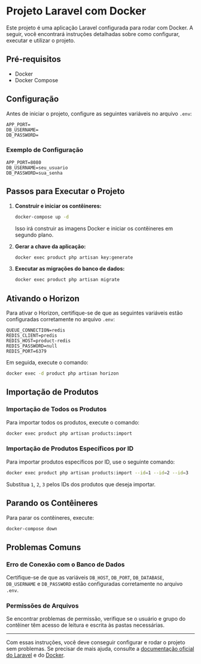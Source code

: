 
# Projeto Laravel com Docker

Este projeto é uma aplicação Laravel configurada para rodar com Docker. A seguir, você encontrará instruções detalhadas sobre como configurar, executar e utilizar o projeto.

## Pré-requisitos

- Docker
- Docker Compose

## Configuração

Antes de iniciar o projeto, configure as seguintes variáveis no arquivo `.env`:

```env
APP_PORT=
DB_USERNAME=
DB_PASSWORD=
```


### Exemplo de Configuração

```env
APP_PORT=8080
DB_USERNAME=seu_usuario
DB_PASSWORD=sua_senha
```

## Passos para Executar o Projeto

1. **Construir e iniciar os contêineres:**

   ```sh
   docker-compose up -d
   ```

   Isso irá construir as imagens Docker e iniciar os contêineres em segundo plano.

2. **Gerar a chave da aplicação:**

   ```sh
   docker exec product php artisan key:generate
   ```

3. **Executar as migrações do banco de dados:**

   ```sh
   docker exec product php artisan migrate
   ```

## Ativando o Horizon

Para ativar o Horizon, certifique-se de que as seguintes variáveis estão configuradas corretamente no arquivo `.env`:

```env
QUEUE_CONNECTION=redis
REDIS_CLIENT=predis
REDIS_HOST=product-redis
REDIS_PASSWORD=null
REDIS_PORT=6379
```

Em seguida, execute o comando:

```sh
docker exec -d product php artisan horizon
```

## Importação de Produtos

### Importação de Todos os Produtos

Para importar todos os produtos, execute o comando:

```sh
docker exec product php artisan products:import
```

### Importação de Produtos Específicos por ID

Para importar produtos específicos por ID, use o seguinte comando:

```sh
docker exec product php artisan products:import --id=1 --id=2 --id=3
```

Substitua `1`, `2`, `3` pelos IDs dos produtos que deseja importar.

## Parando os Contêineres

Para parar os contêineres, execute:

```sh
docker-compose down
```

## Problemas Comuns

### Erro de Conexão com o Banco de Dados

Certifique-se de que as variáveis `DB_HOST`, `DB_PORT`, `DB_DATABASE`, `DB_USERNAME` e `DB_PASSWORD` estão configuradas corretamente no arquivo `.env`.

### Permissões de Arquivos

Se encontrar problemas de permissão, verifique se o usuário e grupo do contêiner têm acesso de leitura e escrita às pastas necessárias.

---

Com essas instruções, você deve conseguir configurar e rodar o projeto sem problemas. Se precisar de mais ajuda, consulte a [documentação oficial do Laravel](https://laravel.com/docs) e do [Docker](https://docs.docker.com/).
